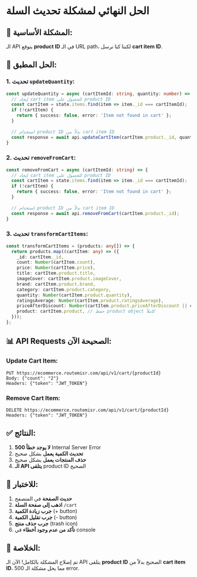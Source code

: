 # الحل النهائي لمشكلة تحديث السلة

## 🎯 **المشكلة الأساسية:**
الـ API يتوقع **product ID** في الـ URL path، لكننا كنا نرسل **cart item ID**.

## 🔧 **الحل المطبق:**

### 1. **تحديث `updateQuantity`:**
```typescript
const updateQuantity = async (cartItemId: string, quantity: number) => {
  // إيجاد cart item للحصول على product ID
  const cartItem = state.items.find(item => item._id === cartItemId);
  if (!cartItem) {
    return { success: false, error: 'Item not found in cart' };
  }
  
  // استخدام product ID بدلاً من cart item ID
  const response = await api.updateCartItem(cartItem.product._id, quantity);
}
```

### 2. **تحديث `removeFromCart`:**
```typescript
const removeFromCart = async (cartItemId: string) => {
  // إيجاد cart item للحصول على product ID
  const cartItem = state.items.find(item => item._id === cartItemId);
  if (!cartItem) {
    return { success: false, error: 'Item not found in cart' };
  }
  
  // استخدام product ID بدلاً من cart item ID
  const response = await api.removeFromCart(cartItem.product._id);
}
```

### 3. **تحديث `transformCartItems`:**
```typescript
const transformCartItems = (products: any[]) => {
  return products.map((cartItem: any) => ({
    _id: cartItem._id,
    count: Number(cartItem.count),
    price: Number(cartItem.price),
    title: cartItem.product.title,
    imageCover: cartItem.product.imageCover,
    brand: cartItem.product.brand,
    category: cartItem.product.category,
    quantity: Number(cartItem.product.quantity),
    ratingsAverage: Number(cartItem.product.ratingsAverage),
    priceAfterDiscount: Number(cartItem.product.priceAfterDiscount || cartItem.price),
    product: cartItem.product, // حفظ product object كاملاً
  }));
};
```

## 📊 **API Requests الصحيحة الآن:**

### **Update Cart Item:**
```
PUT https://ecommerce.routemisr.com/api/v1/cart/{productId}
Body: {"count": "2"}
Headers: {"token": "JWT_TOKEN"}
```

### **Remove Cart Item:**
```
DELETE https://ecommerce.routemisr.com/api/v1/cart/{productId}
Headers: {"token": "JWT_TOKEN"}
```

## ✅ **النتائج:**

1. **لا يوجد خطأ 500** Internal Server Error
2. **تحديث الكمية يعمل** بشكل صحيح
3. **حذف المنتجات يعمل** بشكل صحيح
4. **الـ API يتلقى** product ID الصحيح

## 🧪 **للاختبار:**

1. **حديث الصفحة** في المتصفح
2. **اذهب إلى صفحة السلة** `/cart`
3. **جرب زيادة الكمية** (+ button)
4. **جرب تقليل الكمية** (- button)
5. **جرب حذف منتج** (trash icon)
6. **تأكد من عدم وجود أخطاء** في console

## 🎉 **الخلاصة:**
تم إصلاح المشكلة بالكامل! الآن الـ API يتلقى **product ID** الصحيح بدلاً من **cart item ID**، مما يحل مشكلة الـ 500 error.
